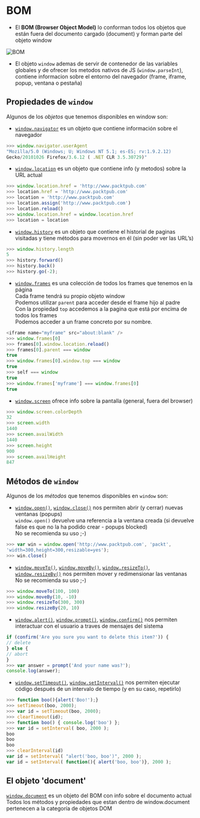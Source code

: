 # BOM

- El **BOM (Browser Object Model)** lo conforman todos los objetos que están fuera del documento cargado (document) y forman parte del objeto window

![BOM](https://raw.github.com/juanmaguitar/training-frontend-docs/master/entorno_navegador/img/bom.png)

- El objeto `window` ademas de servir de contenedor de las variables globales y de ofrecer los metodos nativos de JS (`window.parseInt`), contiene informacion sobre el entorno del navegador (frame, iframe, popup, ventana o pestaña)

## Propiedades de `window`

Algunos de los _objetos_ que tenemos disponibles en window son:

- [`window.navigator`](https://developer.mozilla.org/en/DOM/window.navigator) es un objeto que contiene información sobre el navegador  

```javascript
>>> window.navigator.userAgent
"Mozilla/5.0 (Windows; U; Windows NT 5.1; es-ES; rv:1.9.2.12)
Gecko/20101026 Firefox/3.6.12 ( .NET CLR 3.5.30729)"
```

- [`window.location`](https://developer.mozilla.org/en/DOM/window.location) es un objeto que contiene info (y metodos) sobre la URL
actual

```javascript
>>> window.location.href = 'http://www.packtpub.com'
>>> location.href = 'http://www.packtpub.com'
>>> location = 'http://www.packtpub.com'
>>> location.assign('http://www.packtpub.com')
>>> location.reload()
>>> window.location.href = window.location.href
>>> location = location
```

- [`window.history`](https://developer.mozilla.org/en/DOM/window.history) es un objeto que contiene el historial de paginas visitadas y tiene métodos para movernos en él (sin poder ver las URL’s)

```javascript
>>> window.history.length
5
>>> history.forward()
>>> history.back()
>>> history.go(-2);
```

- [`window.frames`](https://developer.mozilla.org/en/DOM/window.frames) es una colección de todos los frames que tenemos en la página  
Cada frame tendrá su propio objeto window  
Podemos utilizar `parent` para acceder desde el frame hijo al padre  
Con la propiedad `top` accedemos a la pagina que está por encima de todos los frames  
Podemos acceder a un frame concreto por su nombre.  

```javascript
<iframe name="myframe" src="about:blank" />
>>> window.frames[0]
>>> frames[0].window.location.reload()
>>> frames[0].parent === window
true
>>> window.frames[0].window.top === window
true
>>> self === window
true
>>> window.frames['myframe'] === window.frames[0]
true
```

- [`window.screen`](https://developer.mozilla.org/en/DOM/window.screen) ofrece info sobre la pantalla (general, fuera del browser)

```javascript
>>> window.screen.colorDepth
32
>>> screen.width
1440
>>> screen.availWidth
1440
>>> screen.height
900
>>> screen.availHeight
847
```

## Métodos de `window`

Algunos de los _métodos_ que tenemos disponibles en `window` son:

- [`window.open()`](https://developer.mozilla.org/en/DOM/window.open), [`window.close()`](https://developer.mozilla.org/en/DOM/window.close) nos permiten abrir (y cerrar) nuevas ventanas (popups)  
`window.open()` devuelve una referencia a la ventana creada (si devuelve false es que no la ha podido crear - popups blocked)  
No se recomienda su uso ;-)


```javascript
>>> var win = window.open('http://www.packtpub.com', 'packt',
'width=300,height=300,resizable=yes');
>>> win.close()
```

- [`window.moveTo()`](https://developer.mozilla.org/en/DOM/window.moveTo), [`window.moveBy()`](https://developer.mozilla.org/en/DOM/window.moveBy), [`window.resizeTo()`](https://developer.mozilla.org/en/DOM/window.resizeTo), [`window.resizeBy()`](https://developer.mozilla.org/en/DOM/window.resizeBy) nos permiten mover y redimensionar las ventanas  
No se recomienda su uso ;-)

```javascript
>>> window.moveTo(100, 100)
>>> window.moveBy(10, -10)
>>> window.resizeTo(300, 300)
>>> window.resizeBy(20, 10)
```

- [`window.alert()`](https://developer.mozilla.org/en/DOM/window.alert), [`window.prompt()`](https://developer.mozilla.org/en/DOM/window.prompt), [`window.confirm()`](https://developer.mozilla.org/en/DOM/window.confirm) nos permiten interactuar con el usuario a traves de mensajes del sistema

```javascript
if (confirm('Are you sure you want to delete this item?')) {
// delete
} else {
// abort
}
>>> var answer = prompt('And your name was?');
console.log(answer);
```
    
- [`window.setTimeout()`](https://developer.mozilla.org/en-US/docs/Web/API/WindowTimers.setTimeout), [`window.setInterval()`](https://developer.mozilla.org/en-US/docs/Web/API/WindowTimers.setInterval) nos permiten ejecutar código después de un intervalo de tiempo (y en su caso, repetirlo)

```javascript
>>> function boo(){alert('Boo!');}
>>> setTimeout(boo, 2000);
>>> var id = setTimeout(boo, 2000);
>>> clearTimeout(id);
>>> function boo() { console.log('boo') };
>>> var id = setInterval( boo, 2000 );
boo
boo
boo
>>> clearInterval(id)
var id = setInterval( "alert('boo, boo')", 2000 );
var id = setInterval( function(){ alert('boo, boo')}, 2000 );
```

## El objeto 'document'

[`window.document`](https://developer.mozilla.org/en/DOM/window.document) es un objeto del BOM con info sobre el documento actual
Todos los métodos y propiedades que estan dentro de window.document pertenecen a la categoría de objetos DOM
